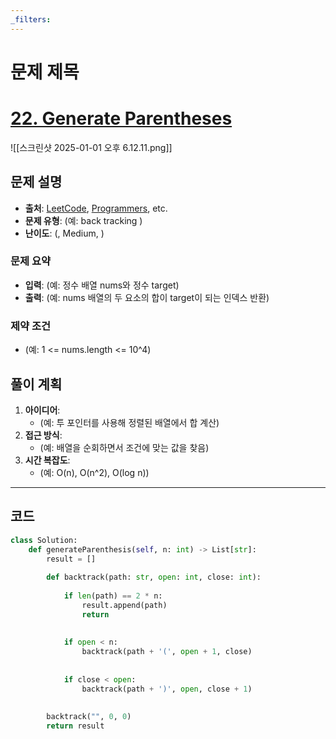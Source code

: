 ```yaml
---
_filters:
---
```


# 문제 제목
# [22. Generate Parentheses](https://leetcode.com/problems/generate-parentheses/)

![[스크린샷 2025-01-01 오후 6.12.11.png]]

## 문제 설명
- **출처**: [LeetCode](https://leetcode.com), [Programmers](https://programmers.co.kr), etc.
- **문제 유형**: (예: back tracking )
- **난이도**: (, Medium, )


### 문제 요약
- **입력**: (예: 정수 배열 nums와 정수 target)
- **출력**: (예: nums 배열의 두 요소의 합이 target이 되는 인덱스 반환)

### 제약 조건
- (예: 1 <= nums.length <= 10^4)



## 풀이 계획
1. **아이디어**: 
   - (예: 투 포인터를 사용해 정렬된 배열에서 합 계산)
2. **접근 방식**:
   - (예: 배열을 순회하면서 조건에 맞는 값을 찾음)
3. **시간 복잡도**:
   - (예: O(n), O(n^2), O(log n))

---

## 코드
```python
class Solution:
    def generateParenthesis(self, n: int) -> List[str]:
        result = []
        
        def backtrack(path: str, open: int, close: int):
            
            if len(path) == 2 * n:
                result.append(path)
                return
            
        
            if open < n:
                backtrack(path + '(', open + 1, close)
            
            
            if close < open:
                backtrack(path + ')', open, close + 1)
        
        
        backtrack("", 0, 0)
        return result
